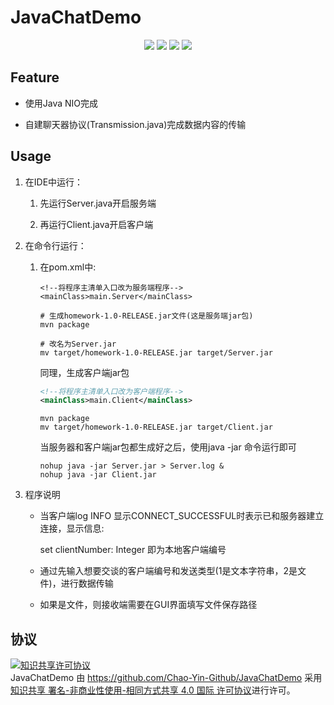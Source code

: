 # JavaChatDemo

<p align="center">
<a href="https://img.shields.io/badge/Java-v1.8.0-red?style=plastic"><img src="https://img.shields.io/badge/Java-v1.8.0-red?sytle=plastic"></a>
<a href="https://img.shields.io/badge/Platform-Manjaro 19.0.1 Kyria-blue?sytle=plastic"><img src="https://img.shields.io/badge/Platform-Manjaro 19.0.1 Kyria-blue?sytle=plastic"></a>
<a href="http://47.100.76.82"><img src="https://img.shields.io/badge/blog-yc-yellow?sytle=plastic"></a>
<a href="mailto:yinchao.mail@foxmail.com"><img src="https://img.shields.io/badge/contact me-yinchao.mail@foxmail.com-brightgreen?sytle=plastic"></a>
</p>


## Feature

- 使用Java NIO完成

- 自建聊天器协议(Transmission.java)完成数据内容的传输

## Usage

1. 在IDE中运行：

    1. 先运行Server.java开启服务端
    
    2. 再运行Client.java开启客户端
    
2. 在命令行运行：

    1. 在pom.xml中:
    
        ```
        <!--将程序主清单入口改为服务端程序-->
        <mainClass>main.Server</mainClass>
        ```
        
        ```shell script
        # 生成homework-1.0-RELEASE.jar文件(这是服务端jar包)
        mvn package
        
        # 改名为Server.jar
        mv target/homework-1.0-RELEASE.jar target/Server.jar
        ```
        
        同理，生成客户端jar包
        ```xml
        <!--将程序主清单入口改为客户端程序-->
        <mainClass>main.Client</mainClass>
        ```
        
        ```shell script
        mvn package
        mv target/homework-1.0-RELEASE.jar target/Client.jar
        ```
        
        当服务器和客户端jar包都生成好之后，使用java -jar 命令运行即可
        ```shell script
        nohup java -jar Server.jar > Server.log &
        nohup java -jar Client.jar
        ```
3. 程序说明
    - 当客户端log INFO 显示CONNECT_SUCCESSFUL时表示已和服务器建立连接，显示信息:
        
        set clientNumber: Integer 即为本地客户端编号
            
    - 通过先输入想要交谈的客户端编号和发送类型(1是文本字符串，2是文件)，进行数据传输
        
    - 如果是文件，则接收端需要在GUI界面填写文件保存路径

## 协议
<a rel="license" href="http://creativecommons.org/licenses/by-nc-sa/4.0/"><img alt="知识共享许可协议" style="border-width:0" src="https://i.creativecommons.org/l/by-nc-sa/4.0/88x31.png" /></a><br /><span xmlns:dct="http://purl.org/dc/terms/" property="dct:title">JavaChatDemo</span> 由 <a xmlns:cc="http://creativecommons.org/ns#" href="https://github.com/Chao-Yin-Github/JavaChatDemo" property="cc:attributionName" rel="cc:attributionURL">https://github.com/Chao-Yin-Github/JavaChatDemo</a> 采用 <a rel="license" href="http://creativecommons.org/licenses/by-nc-sa/4.0/">知识共享 署名-非商业性使用-相同方式共享 4.0 国际 许可协议</a>进行许可。
